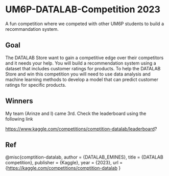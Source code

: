 # UM6P-DATALAB-Competition 2023
A fun competition where we competed with other UM6P students to build a recommandation system.

## Goal

The DATALAB Store want to gain a competitive edge over their competitors and it needs your help. You will build a recommendation system using a dataset that includes customer ratings for products. To help the DATALAB Store and win this competition you will need to use data analysis and machine learning methods to develop a model that can predict customer ratings for specific products. 

## Winners

My team (Arinze and I) came 3rd.
Check the leaderboard using the following link

https://www.kaggle.com/competitions/comptition-datalab/leaderboard?

## Ref

@misc{comptition-datalab,
    author = {DATALAB_EMINES},
    title = {DATALAB competition},
    publisher = {Kaggle},
    year = {2023},
    url = {https://kaggle.com/competitions/comptition-datalab
}
